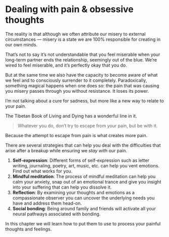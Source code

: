 # Dealing with pain & obsessive thoughts

The reality is that although we often attribute our misery to external circumstances — misery is a state we are 100% responsible for creating in our own minds. 

That’s not to say it’s not understandable that you feel miserable when your long-term partner ends the relationship, seemingly out of the blue. We’re wired to feel miserable, and it’s perfectly okay that you do.

But at the same time we also have the capacity to become aware of what we feel and to consciously surrender to it completely. Paradoxically, something magical happens when one does so: the pain that was causing you misery passes through you without resistance. It loses its power.

I’m not talking about a cure for sadness, but more like a new way to relate to your pain.

The Tibetan Book of Living and Dying has a wonderful line in it.

> Whatever you do, don’t try to escape from your pain, but be with it. 

Because the attempt to escape from pain is what creates more pain.

There are several strategies that can help you deal with the difficulties that arise after a breakup while ensuring we _stay with_ our pain.

1. **Self-expression**: Different forms of self-expression such as letter writing, journaling, poetry, art, music, etc. can help you vent emotions. Find out what works for you.
2. **Mindful meditation**: The process of mindful meditation can help you calm your anxiety, snap out of an emotional trance and give you insight into your suffering that can help you dissolve it.
3. **Reflection**: By examining your thoughts and emotions as a compassionate observer you can uncover the underlying needs you have and address them head-on.
4. **Social bonding**: Being around family and friends will activate all your neural pathways associated with bonding.

In this chapter we will learn how to put them to use to process your painful thoughts and feelings.